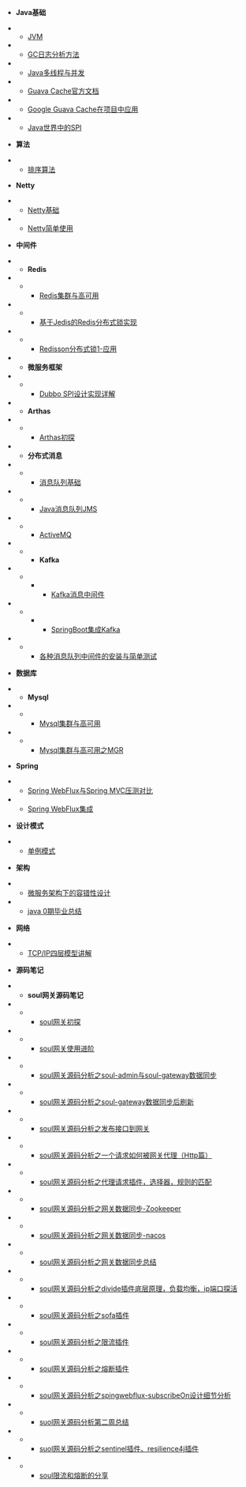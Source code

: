* **Java基础**
* * [JVM](blog/java_base/jvm/jvm.md)
* * [GC日志分析方法](blog/java_base/jvm/gc_test.md)
* * [Java多线程与并发](blog/java_base/java_thread/java_thread_1.md)
* * [Guava Cache官方文档](blog/java_base/tools/guava-cache-official-doc.md)
* * [Google Guava Cache在项目中应用](blog/java_base/tools/guava-cache.md)
* * [Java世界中的SPI](blog/java_base/spi.md)

* **算法**
* * [排序算法](blog/algorithm/sort.md)

* **Netty**
* * [Netty基础](blog/Netty/netty_base.md)
* * [Netty简单使用](blog/Netty/netty_use_1.md)

* **中间件**
* * **Redis**
* * * [Redis集群与高可用](blog/Middleware/redis/redis_1.md)
* * * [基于Jedis的Redis分布式锁实现](blog/java_base/tools/redislock.md)
* * * [Redisson分布式锁1-应用](blog/java_base/tools/redisson-lock.md)

* * **微服务框架**
* * * [Dubbo SPI设计实现详解](blog/Middleware/micro-service/dubbo-spi.md)

* * **Arthas**
* * * [Arthas初探](blog/Middleware/arthas/startup.md)

* * **分布式消息**
* * * [消息队列基础](blog/Middleware/mq/mq_1.md)
* * * [Java消息队列JMS](blog/Middleware/mq/JMS_1.md)
* * * [ActiveMQ](blog/Middleware/mq/activemq_1.md)
* * * **Kafka**
* * * * [Kafka消息中间件](blog/Middleware/kafka/kafka_1.md)
* * * * [SpringBoot集成Kafka](blog/Middleware/kafka/kafka_2.md)
* * * [各种消息队列中间件的安装与简单测试](blog/Middleware/mq/other_mq_test.md)

* **数据库**
* * **Mysql**
* * * [Mysql集群与高可用](blog/database/mysql/mysql_1.md)
* * * [Mysql集群与高可用之MGR](blog/database/mysql/mysql_2.md)


* **Spring**
* * [Spring WebFlux与Spring MVC压测对比](blog/spring/springwebflux.md)
* * [Spring WebFlux集成](blog/spring/springwebflux-1.md)
 &nbsp;

* **设计模式**
* * [单例模式](blog/design_pattern/singleton.md)

* **架构**
* * [微服务架构下的容错性设计](blog/structure/micro-service-design-1.md)
* * [java 0期毕业总结](blog/structure/study-summary.md)

* **网络**
* * [TCP/IP四层模型讲解](blog/network/tcp-ip-model.md)

* **源码笔记**
* * **soul网关源码笔记**
* * * [soul网关初探](blog/sourcecode/soul/soul_1.md)
* * * [soul网关使用进阶](blog/sourcecode/soul/soul_2.md)
* * * [soul网关源码分析之soul-admin与soul-gateway数据同步](blog/sourcecode/soul/soul_3.md)
* * * [soul网关源码分析之soul-gateway数据同步后刷新](blog/sourcecode/soul/soul_4.md)
* * * [soul网关源码分析之发布接口到网关](blog/sourcecode/soul/soul_5.md)
* * * [soul网关源码分析之一个请求如何被网关代理（Http篇）](blog/sourcecode/soul/soul_6.md)
* * * [soul网关源码分析之代理请求插件，选择器，规则的匹配](blog/sourcecode/soul/soul_7.md)
* * * [soul网关源码分析之网关数据同步-Zookeeper](blog/sourcecode/soul/soul_8.md)
* * * [soul网关源码分析之网关数据同步-nacos](blog/sourcecode/soul/soul_9.md)
* * * [soul网关源码分析之网关数据同步总结](blog/sourcecode/soul/soul_10.md)
* * * [soul网关源码分析之divide插件底层原理，负载均衡，ip端口探活](blog/sourcecode/soul/soul_11.md)
* * * [soul网关源码分析之sofa插件](blog/sourcecode/soul/soul_12.md)
* * * [soul网关源码分析之限流插件](blog/sourcecode/soul/soul_13.md)
* * * [soul网关源码分析之熔断插件](blog/sourcecode/soul/soul_14.md)
* * * [soul网关源码分析之spingwebflux-subscribeOn设计细节分析](blog/sourcecode/soul/soul_15.md)
* * * [suol网关源码分析第二周总结](blog/sourcecode/soul/soul_16.md)
* * * [suol网关源码分析之sentinel插件、resilience4j插件](blog/sourcecode/soul/soul_17.md)
* * * [soul限流和熔断的分享](blog/sourcecode/soul/soul_19.md)